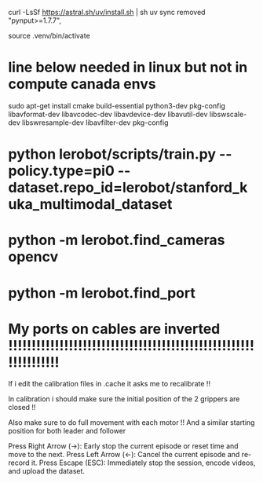 curl -LsSf https://astral.sh/uv/install.sh | sh
uv sync
removed     "pynput>=1.7.7",

source .venv/bin/activate

# line below needed in linux but not in compute canada envs
sudo apt-get install cmake build-essential python3-dev pkg-config libavformat-dev libavcodec-dev libavdevice-dev libavutil-dev libswscale-dev libswresample-dev libavfilter-dev pkg-config

# python lerobot/scripts/train.py --policy.type=pi0 --dataset.repo_id=lerobot/stanford_kuka_multimodal_dataset

# python -m lerobot.find_cameras opencv
# python -m lerobot.find_port


# My ports on cables are inverted !!!!!!!!!!!!!!!!!!!!!!!!!!!!!!!!!!!!!!!!!!!!!!!!!!!!!!!!!!!!!!!!

If i edit the calibration files in .cache it asks me to recalibrate !!

In calibration i should make sure the initial position of the 2 grippers are closed !!

Also make sure to do full movement with each motor !!
And a similar starting position for both leader and follower

Press Right Arrow (→): Early stop the current episode or reset time and move to the next.
Press Left Arrow (←): Cancel the current episode and re-record it.
Press Escape (ESC): Immediately stop the session, encode videos, and upload the dataset.
